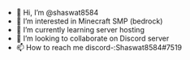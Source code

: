 - 👋 Hi, I’m @shaswat8584
- 👀 I’m interested in Minecraft SMP (bedrock)
- 🌱 I’m currently learning server hosting 
- 💞️ I’m looking to collaborate on Discord server
- 📫 How to reach me discord-:Shaswat8584#7519

<!---
shaswat8584/shaswat8584 is a ✨ special ✨ repository because its `README.md` (this file) appears on your GitHub profile.
You can click the Preview link to take a look at your changes.
--->
